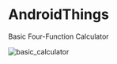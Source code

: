# AndroidThings
Basic Four-Function Calculator

![basic_calculator](https://user-images.githubusercontent.com/29446797/140631151-c9be6058-bfd8-4c3d-a713-35408bff81a1.gif)
